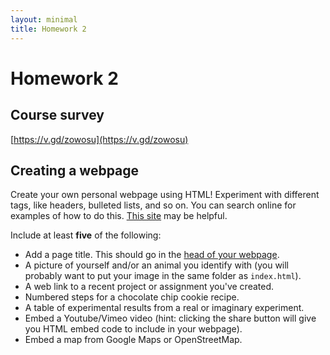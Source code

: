 ```yaml
---
layout: minimal
title: Homework 2
---
```


# Homework 2

## Course survey
[https://v.gd/zowosu](https://v.gd/zowosu)

## Creating a webpage
Create your own personal webpage using HTML! Experiment with different tags, like headers, bulleted lists, and so on. You can search online for examples of how to do this. [This site](https://www.w3schools.com/html/html_basic.asp) may be helpful.

Include at least **five** of the following:
* Add a page title. This should go in the [head of your webpage](https://www.w3schools.com/tags/tag_title.asp).
* A picture of yourself and/or an animal you identify with (you will probably want to put your image in the same folder as `index.html`).
* A web link to a recent project or assignment you've created.
* Numbered steps for a chocolate chip cookie recipe.
* A table of experimental results from a real or imaginary experiment.
* Embed a Youtube/Vimeo video (hint: clicking the share button will give you HTML embed code to include in your webpage).
* Embed a map from Google Maps or OpenStreetMap.
